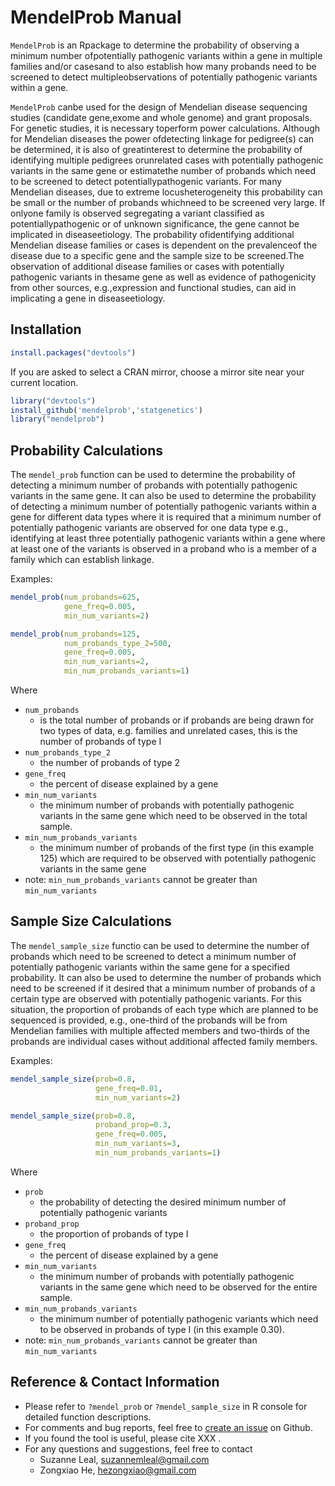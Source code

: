 # MendelProb Manual

`MendelProb` is an Rpackage to determine the probability of observing a minimum number ofpotentially pathogenic variants within a gene in multiple families and/or casesand to also establish how many probands need to be screened to detect multipleobservations of potentially pathogenic variants within a gene. 

 

`MendelProb` canbe used for the design of Mendelian disease sequencing studies (candidate gene,exome and whole genome) and grant proposals. For genetic studies, it is necessary toperform power calculations. Although for Mendelian diseases the power ofdetecting linkage for pedigree(s) can be determined, it is also of greatinterest to determine the probability of identifying multiple pedigrees orunrelated cases with potentially pathogenic variants in the same gene or estimatethe number of probands which need to be screened to detect potentiallypathogenic variants. For many Mendelian diseases, due to extreme locusheterogeneity this probability can be small or the number of probands whichneed to be screened very large. If onlyone family is observed segregating a variant classified as potentiallypathogenic or of unknown significance, the gene cannot be implicated in diseaseetiology. The probability ofidentifying additional Mendelian disease families or cases is dependent on the prevalenceof the disease due to a specific gene and the sample size to be screened.The observation of additional disease families or cases with potentially pathogenic variants in thesame gene as well as evidence of pathogenicity from other sources, e.g.,expression and functional studies, can aid in implicating a gene in diseaseetiology. 

## Installation

```R
install.packages("devtools")
```

If you are asked to select a CRAN mirror, choose a mirror site near your current location.

```R
library("devtools")
install_github('mendelprob','statgenetics')
library("mendelprob")
```

## Probability Calculations

The `mendel_prob` function can be used to determine the probability of detecting a minimum number of probands with potentially pathogenic variants in the same gene. It can also be used to determine the probability of detecting a minimum number of potentially pathogenic variants within a gene for different data types where it is required that a minimum number of potentially pathogenic variants are observed for one data type e.g., identifying at least three potentially pathogenic variants within a gene where at least one of the variants is observed in a proband who is a member of a family which can establish linkage.

Examples:

```R
mendel_prob(num_probands=625, 
            gene_freq=0.005,
            min_num_variants=2)

mendel_prob(num_probands=125, 
            num_probands_type_2=500, 
            gene_freq=0.005,
            min_num_variants=2, 
            min_num_probands_variants=1)
```

Where

- `num_probands`
  - is the total number of probands or if probands are being drawn for two types of data, e.g. families and unrelated cases, this is the number of probands of type I 
- `num_probands_type_2`
  - the number of probands of type 2
- `gene_freq` 
  - the percent of disease explained by a gene
- `min_num_variants` 
  - the minimum number of probands with potentially pathogenic variants in the same gene which need to be observed in the total sample. 
- `min_num_probands_variants` 
  - the minimum number of probands of the first type (in this example 125) which are required to be observed with potentially pathogenic variants in the same gene 
- note:  `min_num_probands_variants` cannot be greater than `min_num_variants`

## Sample Size Calculations

The `mendel_sample_size` functio can be used to determine the number of probands which need to be screened to detect a minimum number of potentially pathogenic variants within the same gene for a specified probability. It can also be used to determine the number of probands which need to be screened if it desired that a minimum number of probands of a certain type are observed with potentially pathogenic variants. For this situation, the proportion of probands of each type which are planned to be sequenced is provided, e.g., one-third of the probands will be from Mendelian families with multiple affected members and two-thirds of the probands are individual cases without additional affected family members.

Examples:

```R
mendel_sample_size(prob=0.8, 
                   gene_freq=0.01,
                   min_num_variants=2)

mendel_sample_size(prob=0.8, 
                   proband_prop=0.3,
                   gene_freq=0.005,
                   min_num_variants=3, 
                   min_num_probands_variants=1) 
```

Where

- `prob`
  - the probability of detecting the desired minimum number of potentially pathogenic variants
- `proband_prop` 
  - the proportion of probands of type I
- `gene_freq` 
  - the percent of disease explained by a gene
- `min_num_variants` 
  - the minimum number of probands with potentially pathogenic variants in the same gene which need to be observed for the entire sample. 
- `min_num_probands_variants` 
  - the minimum number of potentially pathogenic variants which need to be observed in probands of type I (in this example 0.30). 
- note: `min_num_probands_variants` cannot be greater than `min_num_variants`

## Reference & Contact **Information**

+ Please refer to `?mendel_prob` or `?mendel_sample_size` in R console for detailed function descriptions. 
+ For comments and bug reports, feel free to [create an issue](https://github.com/statgenetics/mendelprob/issues) on Github.
+ If you found the tool is useful, please cite XXX . 
+ For any questions and suggestions, feel free to contact
  + Suzanne Leal, suzannemleal@gmail.com
  + Zongxiao He, hezongxiao@gmail.com






